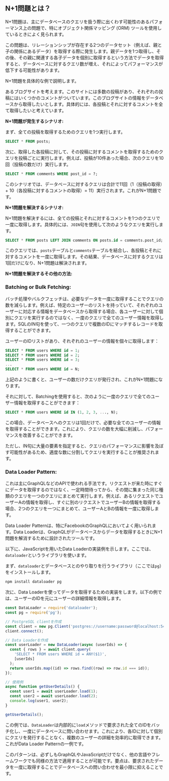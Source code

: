 ## N+1問題とは？
N+1問題は、主にデータベースのクエリを扱う際に出くわす可能性のあるパフォーマンス上の問題で、特にオブジェクト関係マッピング (ORM) ツールを使用しているときによく見られます。

この問題は、リレーションシップが存在する2つのデータセット（例えば、親と子の関係にあるデータ）を取得する際に発生します。親データを1つ取得し、その後、その親に関連する各子データを個別に取得するという方法でデータを取得すると、データベースに対するクエリ数が増え、それによってパフォーマンスが低下する可能性があります。

N+1問題を具体的な例で説明します。

あるブログサイトを考えます。このサイトには多数の投稿があり、それぞれの投稿にはいくつかのコメントがついています。このブログサイトの情報をデータベースから取得したいとします。具体的には、各投稿とそれに対するコメントを全て取得したいと考えています。

**N+1問題が発生するシナリオ:**

まず、全ての投稿を取得するためのクエリを1つ実行します。

```sql
SELECT * FROM posts;
```

次に、取得した各投稿に対して、その投稿に対するコメントを取得するためのクエリを投稿ごとに実行します。例えば、投稿が10件あった場合、次のクエリを10回（投稿の数だけ）実行します。

```sql
SELECT * FROM comments WHERE post_id = ?;
```

このシナリオでは、データベースに対するクエリは合計で11回（1（投稿の取得）+ 10（各投稿に対するコメントの取得）= 11）実行されます。これがN+1問題です。

**N+1問題を解決するシナリオ:**

N+1問題を解決するには、全ての投稿とそれに対するコメントを1つのクエリで一度に取得します。具体的には、`JOIN`句を使用して次のようなクエリを実行します。

```sql
SELECT * FROM posts LEFT JOIN comments ON posts.id = comments.post_id;
```

このクエリでは、`posts`テーブルと`comments`テーブルを結合し、各投稿とそれに対するコメントを一度に取得します。その結果、データベースに対するクエリは1回だけになり、N+1問題は解決されます。

**N+1問題を解決するその他の方法:**
### Batching or Bulk Fetching: 
バッチ処理やバルクフェッチは、必要なデータを一度に取得することでクエリの数を減らします。例えば、特定のユーザーのリストを持っていて、それぞれのユーザーに対応する情報をデータベースから取得する場合、各ユーザーに対して個別にクエリを実行するのではなく、一度のクエリで全てのユーザー情報を取得します。SQLのIN句を使って、一つのクエリで複数のIDにマッチするレコードを取得することができます。

ユーザーのIDリストがあり、それぞれのユーザーの情報を個々に取得します：

```sql
SELECT * FROM users WHERE id = 1;
SELECT * FROM users WHERE id = 2;
SELECT * FROM users WHERE id = 3;
...
SELECT * FROM users WHERE id = N;
```
上記のように書くと、ユーザーの数だけクエリが発行され、これがN+1問題になります。

それに対して、Batchingを使用すると、次のように一度のクエリで全てのユーザー情報を取得することができます：

```sql
SELECT * FROM users WHERE id IN (1, 2, 3, ..., N);
```
この場合、データベースへのクエリは1回だけで、必要な全てのユーザーの情報を取得することができます。これにより、クエリの数を大幅に削減し、パフォーマンスを改善することができます。

ただし、IN句に大量の要素を指定すると、クエリのパフォーマンスに影響を及ぼす可能性があるため、適度な数に分割してクエリを実行することが推奨されます。

### Data Loader Pattern: 

これは主にGraphQLなどのAPIで使われる手法です。リクエストが来た時にすぐにデータを取得するのではなく、一定時間待ってから、その間に集まった同じ種類のクエリを一つのクエリにまとめて実行します。例えば、あるリクエストでユーザーAの情報を取得し、すぐに別のリクエストでユーザーBの情報を取得する場合、2つのクエリを一つにまとめて、ユーザーAとBの情報を一度に取得します。

Data Loader Patternは、特にFacebookのGraphQLにおいてよく用いられます。Data Loaderは、GraphQLがデータベースからデータを取得するときにN+1問題を解消するために設計されたツールです。

以下に、JavaScriptを用いたData Loaderの実装例を示します。ここでは、`dataloader`というライブラリを使います。

まず、`dataloader`とデータベースとのやり取りを行うライブラリ（ここでは`pg`）をインストールします。

```bash
npm install dataloader pg
```

次に、Data Loaderを使ってデータを取得するための実装をします。以下の例では、ユーザーのIDを元にユーザーの詳細情報を取得します。

```javascript
const DataLoader = require('dataloader');
const pg = require('pg');

// PostgreSQL clientを作成
const client = new pg.Client('postgres://username:password@localhost:5432/mydatabase');
client.connect();

// Data Loaderを作成
const userLoader = new DataLoader(async (userIds) => {
  const { rows } = await client.query(
    'SELECT * FROM users WHERE id = ANY($1)',
    [userIds]
  );
  return userIds.map((id) => rows.find((row) => row.id === id));
});

// 使用例
async function getUserDetails() {
  const user1 = await userLoader.load(1);
  const user2 = await userLoader.load(2);
  console.log(user1, user2);
}

getUserDetails();
```

この例では、`DataLoader`は内部的に`load`メソッドで要求された全てのIDをバッチ化し、一度にデータベースに問い合わせます。これにより、各IDに対して個別にクエリを発行することなく、複数のユーザーの詳細を効率的に取得できます。これがData Loader Patternの一例です。

このパターンは、必ずしもGraphQLやJavaScriptだけでなく、他の言語やフレームワークでも同様の方法で適用することが可能です。要点は、要求されたデータを一度に取得することでデータベースへの問い合わせを最小限に抑えることです。

